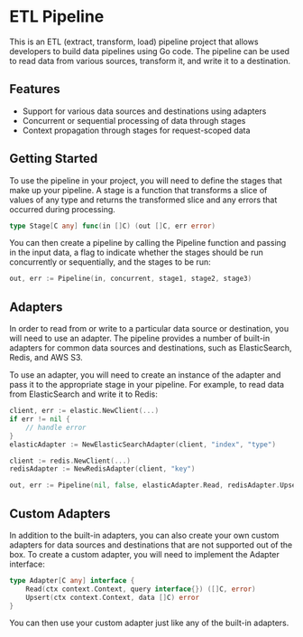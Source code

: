 # ETL Pipeline

This is an ETL (extract, transform, load) pipeline project that allows developers to build data pipelines using Go code. The pipeline can be used to read data from various sources, transform it, and write it to a destination.

## Features

- Support for various data sources and destinations using adapters
- Concurrent or sequential processing of data through stages
- Context propagation through stages for request-scoped data

## Getting Started

To use the pipeline in your project, you will need to define the stages that make up your pipeline. A stage is a function that transforms a slice of values of any type and returns the transformed slice and any errors that occurred during processing.

```go
type Stage[C any] func(in []C) (out []C, err error)
```

You can then create a pipeline by calling the Pipeline function and passing in the input data, a flag to indicate whether the stages should be run concurrently or sequentially, and the stages to be run:

```go
out, err := Pipeline(in, concurrent, stage1, stage2, stage3)
```

## Adapters

In order to read from or write to a particular data source or destination, you will need to use an adapter. The pipeline provides a number of built-in adapters for common data sources and destinations, such as ElasticSearch, Redis, and AWS S3.

To use an adapter, you will need to create an instance of the adapter and pass it to the appropriate stage in your pipeline. For example, to read data from ElasticSearch and write it to Redis:

```go
client, err := elastic.NewClient(...)
if err != nil {
	// handle error
}
elasticAdapter := NewElasticSearchAdapter(client, "index", "type")

client := redis.NewClient(...)
redisAdapter := NewRedisAdapter(client, "key")

out, err := Pipeline(nil, false, elasticAdapter.Read, redisAdapter.Upsert)
```

## Custom Adapters

In addition to the built-in adapters, you can also create your own custom adapters for data sources and destinations that are not supported out of the box. To create a custom adapter, you will need to implement the Adapter interface:

```go
type Adapter[C any] interface {
	Read(ctx context.Context, query interface{}) ([]C, error)
	Upsert(ctx context.Context, data []C) error
}
```

You can then use your custom adapter just like any of the built-in adapters.
